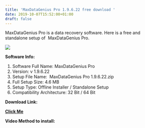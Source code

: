```yaml
---
title: 'MaxDataGenius Pro 1.9.6.22 free download '
date: 2019-10-07T15:52:00+01:00
draft: false
---
```


MaxDataGenius Pro is a data recovery software. Here is a free and standalone setup of  MaxDataGenius Pro.  
  
  

[![](https://1.bp.blogspot.com/-dJ0uRgQyobs/XZtQkS4bW2I/AAAAAAAAAXg/9VXDRtDlnKstZRb1SEpbAcacIPS38WmhQCLcBGAsYHQ/s320/logo%2Bframe1.jpg)](https://1.bp.blogspot.com/-dJ0uRgQyobs/XZtQkS4bW2I/AAAAAAAAAXg/9VXDRtDlnKstZRb1SEpbAcacIPS38WmhQCLcBGAsYHQ/s1600/logo%2Bframe1.jpg)

  

  

  

**Software Info:**

1.  Software Full Name: MaxDataGenius Pro
2.  Version: v 1.9.6.22
3.  Setup File Name:  MaxDataGenius Pro 1.9.6.22.zip
4.  Full Setup Size: 4.6 MB
5.  Setup Type: Offline Installer / Standalone Setup
6.  Compatibility Architecture: 32 Bit / 64 Bit

**Download Link:**

**[Click Me](https://mega.nz/#!aLp3yQwZ!i0DYsuGPkyLBiLnmGS-90EXWF_NIE0rK7wDOMzBbMxs)**

**Video Method to install:**
